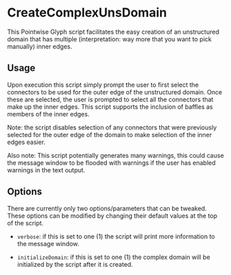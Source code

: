 CreateComplexUnsDomain
======================

This Pointwise Glyph script facilitates the easy creation of an unstructured
domain that has multiple (interpretation: way more that you want to pick
manually) inner edges.


Usage
-----

Upon execution this script simply prompt the user to first select the
connectors to be used for the outer edge of the unstructured domain. Once these
are selected, the user is prompted to select all the connectors that make up
the inner edges. This script supports the inclusion of baffles as members of
the inner edges.


Note: the script disables selection of any connectors that were previously
selected for the outer edge of the domain to make selection of the inner edges
easier.


Also note: This script potentially generates many warnings, this could cause
the message window to be flooded with warnings if the user has enabled warnings
in the text output.


Options
-------

There are currently only two options/parameters that can be tweaked. These
options can be modified by changing their default values at the top of the
script.

* `verbose`: if this is set to one (1) the script will print more information to
  the message window.

* `initializeDomain`: if this is set to one (1) the complex domain will be
  initialized by the script after it is created.
